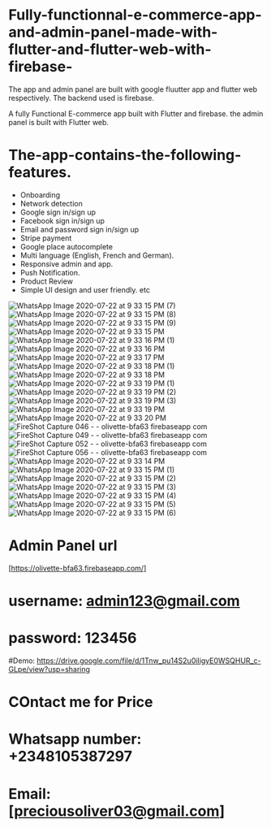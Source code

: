 # Fully-functionnal-e-commerce-app-and-admin-panel-made-with-flutter-and-flutter-web-with-firebase-
The app and admin panel are built with google fluutter app and flutter web respectively. The backend used is firebase.

A fully Functional E-commerce app built with Flutter and firebase. the admin panel is built with Flutter web.
# The-app-contains-the-following-features.
* Onboarding
* Network detection
* Google sign in/sign up
* Facebook sign in/sign up
* Email and password sign in/sign up
* Stripe payment
* Google place autocomplete
* Multi language (English, French and German).
* Responsive admin and app.
* Push Notification.
* Product Review
* Simple UI design and user friendly. etc


![WhatsApp Image 2020-07-22 at 9 33 15 PM (7)](https://user-images.githubusercontent.com/43072734/88264045-03a42700-ccc3-11ea-85ca-ec6993d9c6cd.jpeg)
![WhatsApp Image 2020-07-22 at 9 33 15 PM (8)](https://user-images.githubusercontent.com/43072734/88264073-11f24300-ccc3-11ea-8321-caab27b44723.jpeg)
![WhatsApp Image 2020-07-22 at 9 33 15 PM (9)](https://user-images.githubusercontent.com/43072734/88264087-19195100-ccc3-11ea-8d70-f81412a34650.jpeg)
![WhatsApp Image 2020-07-22 at 9 33 15 PM](https://user-images.githubusercontent.com/43072734/88264107-20d8f580-ccc3-11ea-83e2-6d9c6c707243.jpeg)
![WhatsApp Image 2020-07-22 at 9 33 16 PM (1)](https://user-images.githubusercontent.com/43072734/88264143-31896b80-ccc3-11ea-809c-660f2fc07a67.jpeg)
![WhatsApp Image 2020-07-22 at 9 33 16 PM](https://user-images.githubusercontent.com/43072734/88264187-42d27800-ccc3-11ea-8b21-d5cde7e5a1ad.jpeg)
![WhatsApp Image 2020-07-22 at 9 33 17 PM](https://user-images.githubusercontent.com/43072734/88264202-4a921c80-ccc3-11ea-9106-3220a6ecd22a.jpeg)
![WhatsApp Image 2020-07-22 at 9 33 18 PM (1)](https://user-images.githubusercontent.com/43072734/88264218-4fef6700-ccc3-11ea-838c-c64ade3209ff.jpeg)
![WhatsApp Image 2020-07-22 at 9 33 18 PM](https://user-images.githubusercontent.com/43072734/88264274-672e5480-ccc3-11ea-9b26-2d34ff777ba9.jpeg)
![WhatsApp Image 2020-07-22 at 9 33 19 PM (1)](https://user-images.githubusercontent.com/43072734/88264285-6c8b9f00-ccc3-11ea-8184-2547fbc7fc1b.jpeg)
![WhatsApp Image 2020-07-22 at 9 33 19 PM (2)](https://user-images.githubusercontent.com/43072734/88264288-6dbccc00-ccc3-11ea-8e33-146762aa1676.jpeg)
![WhatsApp Image 2020-07-22 at 9 33 19 PM (3)](https://user-images.githubusercontent.com/43072734/88264292-6e556280-ccc3-11ea-9e77-61ac7860b490.jpeg)
![WhatsApp Image 2020-07-22 at 9 33 19 PM](https://user-images.githubusercontent.com/43072734/88264304-731a1680-ccc3-11ea-97c7-a489575172cd.jpeg)
![WhatsApp Image 2020-07-22 at 9 33 20 PM](https://user-images.githubusercontent.com/43072734/88264307-73b2ad00-ccc3-11ea-8242-e74b5d2109f4.jpeg)
![FireShot Capture 046 -  - olivette-bfa63 firebaseapp com](https://user-images.githubusercontent.com/43072734/88264309-757c7080-ccc3-11ea-8579-fe4c5f0d7e97.png)
![FireShot Capture 049 -  - olivette-bfa63 firebaseapp com](https://user-images.githubusercontent.com/43072734/88264370-8dec8b00-ccc3-11ea-8ccd-9cb8a30ff870.png)
![FireShot Capture 052 -  - olivette-bfa63 firebaseapp com](https://user-images.githubusercontent.com/43072734/88264392-9644c600-ccc3-11ea-8c37-3b2e3de1d221.png)
![FireShot Capture 056 -  - olivette-bfa63 firebaseapp com](https://user-images.githubusercontent.com/43072734/88264402-99d84d00-ccc3-11ea-8a65-d80f79a84731.png)
![WhatsApp Image 2020-07-22 at 9 33 14 PM](https://user-images.githubusercontent.com/43072734/88264404-9a70e380-ccc3-11ea-817e-ce4362ab2af5.jpeg)
![WhatsApp Image 2020-07-22 at 9 33 15 PM (1)](https://user-images.githubusercontent.com/43072734/88264419-9fce2e00-ccc3-11ea-9a1f-efa1e7d7429c.jpeg)
![WhatsApp Image 2020-07-22 at 9 33 15 PM (2)](https://user-images.githubusercontent.com/43072734/88264434-a52b7880-ccc3-11ea-98ea-47766ca8c50f.jpeg)
![WhatsApp Image 2020-07-22 at 9 33 15 PM (3)](https://user-images.githubusercontent.com/43072734/88264435-a5c40f00-ccc3-11ea-80e3-27d3d265a3ae.jpeg)
![WhatsApp Image 2020-07-22 at 9 33 15 PM (4)](https://user-images.githubusercontent.com/43072734/88264440-a8beff80-ccc3-11ea-9f09-b9f2e3cf6d90.jpeg)
![WhatsApp Image 2020-07-22 at 9 33 15 PM (5)](https://user-images.githubusercontent.com/43072734/88264453-ae1c4a00-ccc3-11ea-92c9-6bfbb9af570e.jpeg)
![WhatsApp Image 2020-07-22 at 9 33 15 PM (6)](https://user-images.githubusercontent.com/43072734/88264467-b4aac180-ccc3-11ea-9761-eb9ac61460aa.jpeg)

# Admin Panel url
[https://olivette-bfa63.firebaseapp.com/]

# username: admin123@gmail.com
# password: 123456
#Demo: https://drive.google.com/file/d/1Tnw_pu14S2u0iIigyE0WSQHUR_c-GLpe/view?usp=sharing
#  COntact me for Price
# Whatsapp number: +2348105387297
# Email: [preciousoliver03@gmail.com]






























